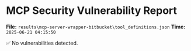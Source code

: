 # MCP Security Vulnerability Report
**File:** `results\mcp-server-wrapper-bitbucket\tool_definitions.json`
**Time:** `2025-06-21 04:15:50`

✅ No vulnerabilities detected.